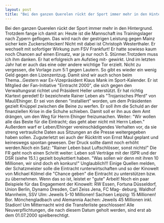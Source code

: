 ```yaml
---
layout: post
title: "Bei den ganzen Querelen rückt der Sport immer mehr in den Hintergrund."
---
```


Bei den ganzen Querelen rückt der Sport immer mehr in den Hintergrund. Trotzdem fange ich damit an: Heute ist die Mannschaft ins Trainingslager nach Zypern geflogen. Das wird nach der gestrigen Leistung gegen Mainz sicher kein Zuckerschlecken! Nicht mit dabei ist Christoph Westerthaler. Er wechselt mit sofortiger Wirkung zum FSV Frankfurt! Er hatte sowieso kaum noch Chancen auf einen Einsatz, war ja nur noch 5. Stürmer.Trotzdem muss ich ihm danken. Er hat erfolgreich am Aufstieg mit- gewirkt. Und im letzten Jahr hat er auch das eine oder andere wichtige Tor erzielt. Nicht zu vergessen, die Vorlage zum 5:1 gegen Lautern. So gibt es wieder ein wenig Geld gegen den Lizenzentzug. Damit sind wir auch schon beim Thema...Gestern war Ex-Vizepräsident Klaus Mank im Sport-Kalender. Er ist Mitglied der Fan-Initiative "Eintracht 2000", die sich gegen den Verwaltungsrat richtet und Präsident Heller unterstützt. Er hat richtig Klartext geredet! Er bezeichnete Rainer Leben als "Trojanisches Pferd" von Maul/Ehinger. Er sei von denen "installiert" worden, um dem Präsidenten gezielt Knüppel zwischen die Beine zu werfen. Er soll ihm die Schuld an der finanziellen Krise in die Schuhe schieben. Damit soll er ihn aus dem Amt drängen, um den Weg für Herrn Ehinger freizumachen. Weiter: "Wir wollen alle das Beste für die Eintracht; das geht aber nicht mit Herrn Leben." Außerdem warf er Leben/Ehinger vereinschädigendes Verhalten vor, da sie streng vertrauliche Daten aus Sitzungen an die Presse weitergegeben haben sollen. Zuguterletzt sei auch der Rücktritt von Ernst Maul geplant und keineswegs spontan gewesen. Der Druck sollte damit noch erhöht werden.Noch ein Satz: "Rainer Leben baut Luftschlösser, sonst nichts!" Die FR geht noch einen Schritt weiter: Leben soll Verträge mit der ISPR und der DSR (siehe 15.1.) gezielt boykottiert haben. "Was sollen wir denn mit ihren 10 Millionen, wir sind doch eh konkurs!" Unglaublich!!! Einige Quellen melden, der Schatzmeister solle die Eintracht runterwirtschaften und so der Kinowelt von Michael Kölmel die "Chance geben" die Eintracht zu unterstützen bzw. zu übernehmen. Wenn das so ist, leistet er "gute" Arbeit! Noch ein paar Beispiele für das Engagement der Kinowelt: RW Essen, Fortuna Düsseldorf, Union Berlin, Dynamo Dresden, Carl Zeiss Jena, FC Mag- deburg, Waldhof Mannheim, SSV Ulm: Jeweils 5-10 Millionen! Sachsen Leipzig: 15 Millionen! Bor. Mönchengladbach und Alemannia Aachen: Jeweils 45 Millionen inkl. Stadion! Um Mitternacht wird die Transferliste geschlossen! Alle Neuverpflichtungen, die nach diesem Datum geholt werden, sind erst ab dem 01.07.2000 spielberechtigt.
